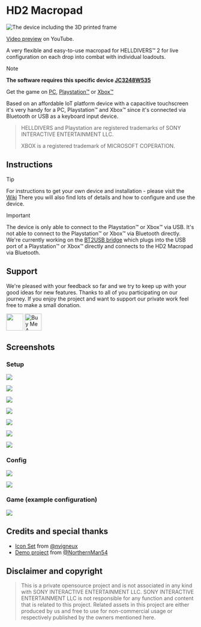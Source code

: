 # HD2 Macropad

![The device including the 3D printed frame](screens/device.jpg)

[Video preview](https://www.youtube.com/watch?v=zbW8vrxIuko) on YouTube.

A very flexible and easy-to-use macropad for HELLDIVERS&trade; 2 for live configuration on each drop into combat with individual loadouts.

> [!NOTE]
> **The software requires this specific device [JC3248W535](https://s.click.aliexpress.com/e/_DneMCLR)**

Get the game on [PC](https://store.steampowered.com/app/553850/HELLDIVERS_2/), [Playstation&trade;](https://www.playstation.com/games/helldivers-2/) or [Xbox&trade;](https://www.xbox.com/us-EN/games/store/helldivers-2/9mx9wn9dfpgt)

Based on an affordable IoT platform device with a capacitive touchscreen it's very handy for a PC, Playstation&trade; and Xbox&trade; since it's connected via Bluetooth or USB as a keyboard input device.

> HELLDIVERS and Playstation are registered trademarks of SONY INTERACTIVE ENTERTAINMENT LLC.
> 
> XBOX is a registered trademark of MICROSOFT COPERATION.

## Instructions

> [!TIP]  
> For instructions to get your own device and installation - please visit the [Wiki](https://github.com/unic8s/hd2_macropad/wiki)
> There you will also find lots of details and how to configure and use the device.

> [!IMPORTANT]  
> The device is only able to connect to the Playstation&trade; or Xbox&trade; via USB.
> It's not able to connect to the Playstation&trade; or Xbox&trade; via Bluetooth directly.
> We're currently working on the [BT2USB bridge](https://github.com/unic8s/bt2usb_bridge) which plugs into the USB port of a Playstation&trade; or Xbox&trade; directly and connects to the HD2 Macropad via Bluetooth.

## Support

We're pleased with your feedback so far and we try to keep up with your good ideas for new features. Thanks to all of you participating on our journey.
If you enjoy the project and want to support our private work feel free to make a small donation.

[<img src="https://camo.githubusercontent.com/6e0df12df1fdf5c39e8afea60fda5e925322922f07e59e54f7af0f0d9166e771/68747470733a2f2f6769746875622e6769746875626173736574732e636f6d2f696d616765732f6d6f64756c65732f736974652f73706f6e736f72732f6c6f676f2d6d6f6e612e737667" height="45">](https://github.com/sponsors/unic8s)
[<img src="https://cdn.buymeacoffee.com/buttons/v2/default-yellow.png" alt="Buy Me A Coffee" height="45">](https://www.buymeacoffee.com/unic8)

## Screenshots

### Setup

![](screens/setup_rifle.png)

![](screens/setup_special.png)

![](screens/setup_supply.png)

![](screens/setup_sentry.png)

![](screens/setup_ground.png)

![](screens/setup_strike.png)

![](screens/setup_eagle.png)

### Config

![](screens/config_display_audio.png)

![](screens/config_input.png)

### Game (example configuration)

![](screens/game.png)

## Credits and special thanks

- [Icon Set](https://github.com/nvigneux/Helldivers-2-Stratagems-icons-svg) from [@nvigneux](https://github.com/nvigneux)
- [Demo project](https://github.com/NorthernMan54/JC3248W535EN) from [@NorthernMan54](https://github.com/NorthernMan54)

## Disclaimer and copyright
> This is a private opensource project and is not associated in any kind with SONY INTERACTIVE ENTERTAINMENT LLC.
> SONY INTERACTIVE ENTERTAINMENT LLC is not responsible for any function and content that is related to this project.
> Related assets in this project are either produced by us and free to use for non-commercial usage or respectively published by the owners mentioned here.
